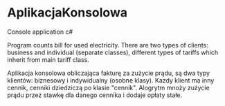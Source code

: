 # AplikacjaKonsolowa
Console application c#

Program counts bill for used electricity. There are two types of clients: business and individual (separate classes), different types of tariffs which inherit from main tariff class.

Aplikacja konsolowa obliczająca fakturę za zużycie prądu, są dwa typy klientów: biznesowy i indywidualny (osobne klasy). Kazdy klient ma inny cennik, cenniki dziedziczą po klasie "cennik". Alogrytm mnoży zużycie prądu przez stawkę dla danego cennika i dodaje opłaty stałe. 
